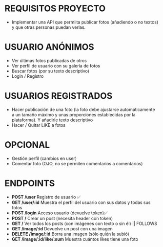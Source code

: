 # REQUISITOS PROYECTO

- Implementar una API que permiita publicar fotos (añadiendo o no textos) y que otras personas puedan verlas.

# USUARIO ANÓNIMOS

- Ver últimas fotos publicadas de otros
- Ver perfil de usuario con su galería de fotos
- Buscar fotos (por su texto descriptivo)
- Login / Registro

# USUARIOS REGISTRADOS

- Hacer publicación de una foto (la foto debe ajustarse automáticamente a un tamaño máximo y unas proporciones establecidas por la plataforma). Y añadirle texto descriptivo
- Hacer / Quitar LIKE a fotos

# OPCIONAL

- Gestión perfil (cambios en user)
- Comentar foto (OJO, no se permiten comentarios a comentarios)

# ENDPOINTS

- **POST /user** Registro de usuario ✅
- **GET /user/:id** Muestra el perfil del usuario con sus datos y todas sus fotos
- **POST /login** Acceso usuario (devuelve token)✅
- **POST /** Crear un post (necesita header con token)
- **GET /** Ver todos los posts (con imágenes con texto o sin él) || FOLLOWS
- **GET /image/:id** Devuelve un post con una imagen
- **DELETE /image/:id** Borra una imagen (sólo quién la subió)
- **GET /image/:id/like/:sum** Muestra cuántos likes tiene una foto

<!-- imagen/1/user/1/like
imagen/1/user/2/null
imagen/1/user/3/like
imagen/1/user/4/like
imagen/1/user/5/porelculotelahinco
imagen/1/user/6/null

GET imagen/1/like/3 -->
